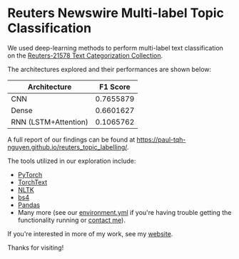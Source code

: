 # Reuters Newswire Multi-label Topic Classification

We used deep-learning methods to perform multi-label text classification on the [Reuters-21578 Text Categorization Collection](http://kdd.ics.uci.edu/databases/reuters21578/reuters21578.html).

The architectures explored and their performances are shown below:

| Architecture | F1 Score |
| ----------- | ----------- |
| CNN | 0.7655879 |
| Dense | 0.6601627 |
| RNN (LSTM+Attention) | 0.1065762 |

A full report of our findings can be found at https://paul-tqh-nguyen.github.io/reuters_topic_labelling/.

The tools utilized in our exploration include:
- [PyTorch](https://pytorch.org/)
- [TorchText](https://pytorch.org/text/)
- [NLTK](https://www.nltk.org/)
- [bs4](https://www.crummy.com/software/BeautifulSoup/bs4/doc/)
- [Pandas](https://pandas.pydata.org/)
- Many more (see our [environment.yml](https://github.com/paul-tqh-nguyen/reuters_topic_labelling/blob/master/environment.yml) if you're having trouble getting the functionality running or [contact me](https://paul-tqh-nguyen.github.io/about/)).

If you're interested in more of my work, see my [website](https://paul-tqh-nguyen.github.io/about/).

Thanks for visiting!